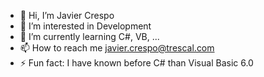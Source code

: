 - 👋 Hi, I’m Javier Crespo
- 👀 I’m interested in Development
- 🌱 I’m currently learning C#, VB, ... 
- 📫 How to reach me javier.crespo@trescal.com
- ⚡ Fun fact: I have known before C# than Visual Basic 6.0

<!---
JaviCres/JaviCres is a ✨ special ✨ repository because its `README.md` (this file) appears on your GitHub profile.
You can click the Preview link to take a look at your changes.
--->
